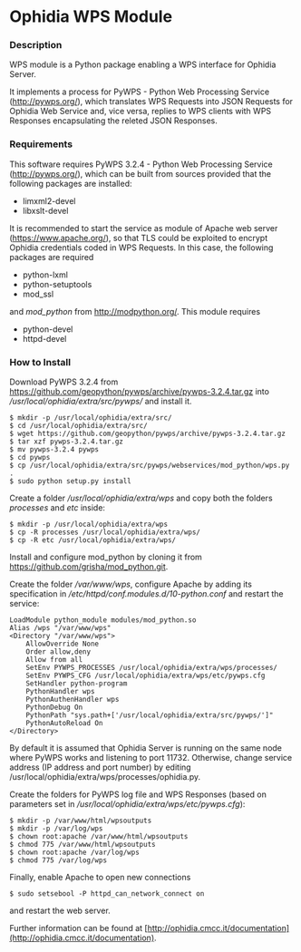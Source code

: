 # Ophidia WPS Module

### Description

WPS module is a Python package enabling a WPS interface for Ophidia Server.

It implements a process for PyWPS - Python Web Processing Service (http://pywps.org/), which translates WPS Requests into JSON Requests for Ophidia Web Service and, vice versa, replies to WPS clients with WPS Responses encapsulating the releted JSON Responses.

### Requirements

This software requires PyWPS 3.2.4 - Python Web Processing Service (http://pywps.org/), which can be built from sources provided that the following packages are installed:

- limxml2-devel
- libxslt-devel

It is recommended to start the service as module of Apache web server (https://www.apache.org/), so that TLS could be exploited to encrypt Ophidia credentials coded in WPS Requests. In this case, the following packages are required

- python-lxml
- python-setuptools
- mod_ssl

and *mod_python* from http://modpython.org/. This module requires

- python-devel
- httpd-devel

### How to Install

Download PyWPS 3.2.4 from https://github.com/geopython/pywps/archive/pywps-3.2.4.tar.gz into */usr/local/ophidia/extra/src/pywps/* and install it.

```
$ mkdir -p /usr/local/ophidia/extra/src/
$ cd /usr/local/ophidia/extra/src/
$ wget https://github.com/geopython/pywps/archive/pywps-3.2.4.tar.gz
$ tar xzf pywps-3.2.4.tar.gz
$ mv pywps-3.2.4 pywps
$ cd pywps
$ cp /usr/local/ophidia/extra/src/pywps/webservices/mod_python/wps.py .
$ sudo python setup.py install
```

Create a folder */usr/local/ophidia/extra/wps* and copy both the folders *processes* and *etc* inside:

```
$ mkdir -p /usr/local/ophidia/extra/wps
$ cp -R processes /usr/local/ophidia/extra/wps/
$ cp -R etc /usr/local/ophidia/extra/wps/
```

Install and configure mod_python by cloning it from https://github.com/grisha/mod_python.git.

Create the folder */var/www/wps*, configure Apache by adding its specification in */etc/httpd/conf.modules.d/10-python.conf* and restart the service:

	LoadModule python_module modules/mod_python.so
	Alias /wps "/var/www/wps"
	<Directory "/var/www/wps">
		AllowOverride None
		Order allow,deny
		Allow from all
		SetEnv PYWPS_PROCESSES /usr/local/ophidia/extra/wps/processes/
		SetEnv PYWPS_CFG /usr/local/ophidia/extra/wps/etc/pywps.cfg
		SetHandler python-program
		PythonHandler wps
		PythonAuthenHandler wps
		PythonDebug On
		PythonPath "sys.path+['/usr/local/ophidia/extra/src/pywps/']"
		PythonAutoReload On
	</Directory>

By default it is assumed that Ophidia Server is running on the same node where PyWPS works and listening to port 11732. Otherwise, change service address (IP address and port number) by editing /usr/local/ophidia/extra/wps/processes/ophidia.py.

Create the folders for PyWPS log file and WPS Responses (based on parameters set in */usr/local/ophidia/extra/wps/etc/pywps.cfg*):

```
$ mkdir -p /var/www/html/wpsoutputs
$ mkdir -p /var/log/wps
$ chown root:apache /var/www/html/wpsoutputs
$ chmod 775 /var/www/html/wpsoutputs
$ chown root:apache /var/log/wps
$ chmod 775 /var/log/wps
```

Finally, enable Apache to open new connections

```
$ sudo setsebool -P httpd_can_network_connect on
```

and restart the web server.

Further information can be found at [http://ophidia.cmcc.it/documentation](http://ophidia.cmcc.it/documentation).

